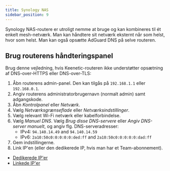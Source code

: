 ```yaml
---
title: Synology NAS
sidebar_position: 9
---
```


Synology NAS-routere er utroligt nemme at bruge og kan kombineres til ét enkelt mesh-netværk. Man kan håndtere sit netværk eksternt når som helst, hvor som helst. Man kan også opsætte AdGuard DNS på selve routeren.

## Brug routerens håndteringspanel

Brug denne vejledning, hvis Keenetic-routeren ikke understøtter opsætning af DNS-over-HTTPS eller DNS-over-TLS:

1. Åbn routerens admin-panel. Den kan tilgås på `192.168.1.1` eller `192.168.0.1`.
2. Angiv routerens administratorbrugernavn (normalt admin) samt adgangskode.
3. Åbn _Kontrolpanel_ eller _Netværk_.
4. Vælg _Netværksgrænseflade_ eller _Netværksindstillinger_.
5. Vælg relevant Wi-Fi netværk eller kabelforbindelse.
6. Vælg _Manuel DNS_. Vælg _Brug disse DNS-servere_ eller _Angiv DNS-server manuelt_, og angiv flg. DNS-serveradresser:
    - IPv4: `94.140.14.49` and `94.140.14.59`
    - IPv6: `2a10:50c0:0:0:0:0:ded:ff` and `2a10:50c0:0:0:0:0:dad:ff`
7. Gem indstillingerne.
8. Link IP'en (eller den dedikerede IP, hvis man har et Team-abonnement).

 - [Dedikerede IP'er](/private-dns/connect-devices/other-options/dedicated-ip.md)
 - [Linkede IP'er](private-dns/connect-devices/other-options/linked-ip.md)
